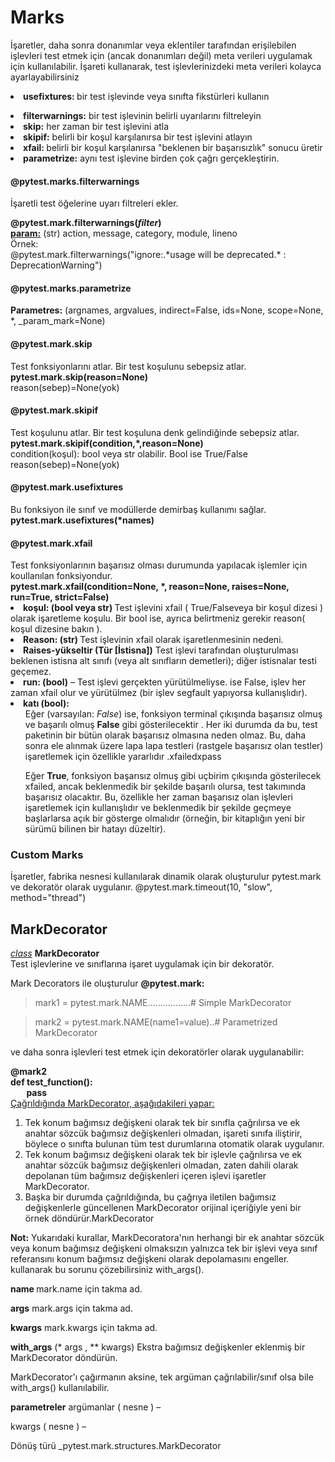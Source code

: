 # Marks
İşaretler, daha sonra donanımlar veya eklentiler tarafından erişilebilen işlevleri test etmek için (ancak donanımları değil) meta verileri uygulamak için kullanılabilir.
İşareti kullanarak, test işlevlerinizdeki meta verileri kolayca ayarlayabilirsiniz
<br><li><b>usefixtures: </b>bir test işlevinde veya sınıfta fikstürleri kullanın
<li><b>filterwarnings:</b> bir test işlevinin belirli uyarılarını filtreleyin
<li><b>skip:</b>  her zaman bir test işlevini atla
<li><b>skipif:</b> belirli bir koşul karşılanırsa bir test işlevini atlayın
<li><b>xfail: </b>belirli bir koşul karşılanırsa "beklenen bir başarısızlık" sonucu üretir
<li><b>parametrize:</b> aynı test işlevine birden çok çağrı gerçekleştirin.

<h4>@pytest.marks.filterwarnings</h4>

İşaretli test öğelerine uyarı filtreleri ekler.

<b>@pytest.mark.filterwarnings(<i>filter</i>)</b>
<br><b><u>param:</b></u> (str) action, message, category, module, lineno
<br>Örnek:
<br>@pytest.mark.filterwarnings("ignore:.*usage will be deprecated.\* : DeprecationWarning")
<br>
<h4>@pytest.marks.parametrize</h4>
<b>Parametres:</b> (argnames, argvalues, indirect=False, ids=None, scope=None, *, _param_mark=None)<br>

<h4>@pytest.mark.skip</h4>
Test fonksiyonlarını atlar. Bir test koşulunu sebepsiz atlar. <br>
<b>pytest.mark.skip(reason=None)</b><br>
reason(sebep)=None(yok)

<h4>@pytest.mark.skipif</h4>
Test koşulunu atlar. Bir test koşuluna denk gelindiğinde sebepsiz atlar. <br>
<b>pytest.mark.skipif(condition,*,reason=None)</b><br>
condition(koşul): bool veya str olabilir. Bool ise True/False<br>reason(sebep)=None(yok)

<h4>@pytest.mark.usefixtures</h4>
Bu fonksiyon ile sınıf ve modüllerde demirbaş kullanımı sağlar.<br>
<b>pytest.mark.usefixtures(*names)</b><br>

<h4>@pytest.mark.xfail</h4>
Test fonksiyonlarının başarısız olması durumunda yapılacak işlemler için koullanılan fonksiyondur.<br>
<b>pytest.mark.xfail(condition=None, *, reason=None, raises=None, run=True, strict=False)</b><br>
<li><b>koşul: (bool veya str) </b> Test işlevini xfail ( True/Falseveya bir koşul dizesi ) olarak işaretleme koşulu. Bir bool ise, ayrıca belirtmeniz gerekir reason( koşul dizesine bakın ).
<li><b>Reason: (str) </b> Test işlevinin xfail olarak işaretlenmesinin nedeni. 
<li><b>Raises-yükseltir (Tür [İstisna])</b>  Test işlevi tarafından oluşturulması beklenen istisna alt sınıfı (veya alt sınıfların demetleri); diğer istisnalar testi geçemez.
<li><b>run: (bool)</b> – Test işlevi gerçekten yürütülmeliyse. ise False, işlev her zaman xfail olur ve yürütülmez (bir işlev segfault yapıyorsa kullanışlıdır).
<li><b>katı (bool):</b>
<ul>
Eğer (varsayılan: <i>False</i>) ise, fonksiyon terminal çıkışında başarısız olmuş ve başarılı olmuş <b>False</b> gibi gösterilecektir . Her iki durumda da bu, test paketinin bir bütün olarak başarısız olmasına neden olmaz. Bu, daha sonra ele alınmak üzere lapa lapa testleri (rastgele başarısız olan testler) işaretlemek için özellikle yararlıdır .xfailedxpass
</ul><ul>
Eğer <b>True</b>, fonksiyon başarısız olmuş gibi uçbirim çıkışında gösterilecek xfailed, ancak beklenmedik bir şekilde başarılı olursa, test takımında başarısız olacaktır. Bu, özellikle her zaman başarısız olan işlevleri işaretlemek için kullanışlıdır ve beklenmedik bir şekilde geçmeye başlarlarsa açık bir gösterge olmalıdır (örneğin, bir kitaplığın yeni bir sürümü bilinen bir hatayı düzeltir).</ul>

<h3> Custom Marks </h3>
İşaretler, fabrika nesnesi kullanılarak dinamik olarak oluşturulur pytest.mark ve dekoratör olarak uygulanır.
@pytest.mark.timeout(10, "slow", method="thread")


<head><h2>MarkDecorator</h2></head>
<i><u>class</u></i> <b>MarkDecorator</b><br>
Test işlevlerine ve sınıflarına işaret uygulamak için bir dekoratör.

Mark Decorators ile oluşturulur <b>@pytest.mark:</b>

<blockquote> mark1 = pytest.mark.NAME.................# Simple MarkDecorator</blockquote>
<blockquote> mark2 = pytest.mark.NAME(name1=value)..# Parametrized MarkDecorator</blockquote>
ve daha sonra işlevleri test etmek için dekoratörler olarak uygulanabilir:

<b>@mark2<br>
def test_function():<br>
&ensp;&thinsp;&ensp;&thinsp;&ensp;pass</b><br>
<u>Çağrıldığında MarkDecorator, aşağıdakileri yapar:</u>

<ol><li>Tek konum bağımsız değişkeni olarak tek bir sınıfla çağrılırsa ve ek anahtar sözcük bağımsız değişkenleri olmadan, işareti sınıfa iliştirir, böylece o sınıfta bulunan tüm test durumlarına otomatik olarak uygulanır.

<li>Tek konum bağımsız değişkeni olarak tek bir işlevle çağrılırsa ve ek anahtar sözcük bağımsız değişkenleri olmadan, zaten dahili olarak depolanan tüm bağımsız değişkenleri içeren işlevi işaretler MarkDecorator.

<li>Başka bir durumda çağrıldığında, bu çağrıya iletilen bağımsız değişkenlerle güncellenen MarkDecorator orijinal içeriğiyle yeni bir örnek döndürür.MarkDecorator</ol>

<b>Not:</b> Yukarıdaki kurallar, MarkDecoratora'nın herhangi bir ek anahtar sözcük veya konum bağımsız değişkeni olmaksızın yalnızca tek bir işlevi veya sınıf referansını konum bağımsız değişkeni olarak depolamasını engeller. kullanarak bu sorunu çözebilirsiniz with_args().

<b>name </b>
 mark.name için takma ad.

<b>args</b>
mark.args için takma ad.

<b>kwargs</b>
mark.kwargs için takma ad.

<b>with_args</b> (* args , ** kwargs)
Ekstra bağımsız değişkenler eklenmiş bir MarkDecorator döndürün.

MarkDecorator'ı çağırmanın aksine, tek argüman çağrılabilir/sınıf olsa bile with_args() kullanılabilir.

<b>parametreler</b>
argümanlar ( nesne ) –

kwargs ( nesne ) –

Dönüş türü
_pytest.mark.structures.MarkDecorator
